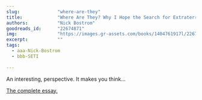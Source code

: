 ```yaml
---
slug:              "where-are-they"
title:             "Where Are They? Why I Hope the Search for Extraterrestrial Life Finds Nothing"
authors:           "Nick Bostrom"
goodreads_id:      "22674871"
img:               "https://images.gr-assets.com/books/1404761917l/22674871.jpg"
excerpt:           ""
tags:
  - aaa-Nick-Bostrom
  - bbb-SETI
  
---
```


An interesting, perspective. It makes you think...

<a class="external" href="http://www.nickbostrom.com/extraterrestrial.pdf">The complete essay.</a>
